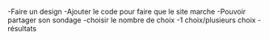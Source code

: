 -Faire un design
-Ajouter le code pour faire que le site marche
	-Pouvoir partager son sondage
	-choisir le nombre de choix
	-1 choix/plusieurs choix
	-résultats
